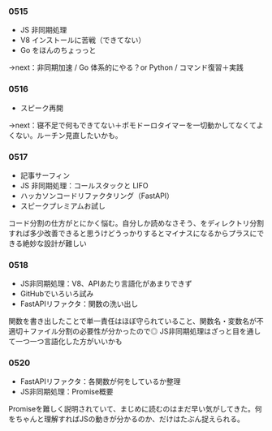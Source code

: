 ### 0515

- JS 非同期処理
- V8 インストールに苦戦（できてない）
- Go をほんのちょっっと

→next：非同期加速 / Go 体系的にやる？or Python / コマンド復習＋実践

### 0516

- スピーク再開

→next：寝不足で何もできてない＋ポモドーロタイマーを一切動かしてなくてよくない。ルーチン見直したいかも。

### 0517

- 記事サーフィン
- JS 非同期処理：コールスタックと LIFO
- ハッカソンコードリファクタリング（FastAPI）
- スピークプレミアムお試し

コード分割の仕方がとにかく悩む。自分しか読めなさそう、をディレクトリ分割すれば多少改善できると思うけどうっかりするとマイナスになるからプラスにできる絶妙な設計が難しい

### 0518

- JS非同期処理：V8、APIあたり言語化があまりできず
- GitHubでいろいろ試み
- FastAPIリファクタ：関数の洗い出し

関数を書き出したことで単一責任はほぼ守られていること、関数名・変数名が不適切＋ファイル分割の必要性が分かったので◎
JS非同期処理はざっと目を通して一つ一つ言語化した方がいいかも

### 0520

- FastAPIリファクタ：各関数が何をしているか整理
- JS非同期処理：Promise概要

Promiseを難しく説明されていて、まじめに読むのはまだ早い気がしてきた。何をちゃんと理解すればJSの動きが分かるのか、だけはたぶん捉えられる。
